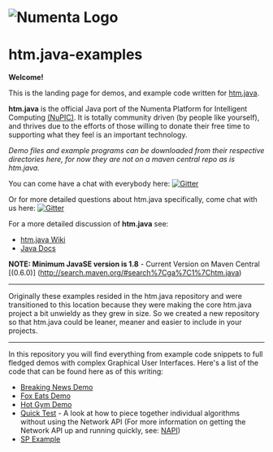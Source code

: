 # ![Numenta Logo](http://numenta.org/images/numenta-icon128.png)  
htm.java-examples
========

**Welcome!**

This is the landing page for demos, and example code written for [htm.java](https://github.com/numenta/htm.java).

**htm.java** is the official Java port of the Numenta Platform for Intelligent Computing [(NuPIC)](https://github.com/numenta/nupic). It is totally community driven (by people like yourself), and thrives due to the efforts of those willing to donate their free time to supporting what they feel is an important technology.

_Demo files and example programs can be downloaded from their respective directories here, for now they are not on a maven central repo as is htm.java._

You can come have a chat with everybody here:
[![Gitter](https://img.shields.io/badge/gitter-join_chat-blue.svg?style=flat)](https://gitter.im/numenta/public?utm_source=badge)

Or for more detailed questions about htm.java specifically, come chat with us here:
[![Gitter](https://img.shields.io/badge/gitter-join_chat-green.svg?style=flat)](https://gitter.im/numenta/htm.java?utm_source=badge)

For a more detailed discussion of <b>htm.java</b> see: <BR>
* [htm.java Wiki](https://github.com/numenta/htm.java/wiki)
* [Java Docs](http://numenta.org/docs/htm.java/)

**NOTE: Minimum JavaSE version is 1.8**  -  Current Version on Maven Central [(0.6.0)] (http://search.maven.org/#search%7Cga%7C1%7Chtm.java)

***

Originally these examples resided in the htm.java repository and were transitioned to this location because they were making the core htm.java project a bit unwieldy as they grew in size. So we created a new repository so that htm.java could be leaner, meaner and easier to include in your projects.

***

In this repository you will find everything from example code snippets to full fledged demos with complex Graphical User Interfaces. Here's a list of the code that can be found here as of this writing:

* [Breaking News Demo](https://github.com/numenta/htm.java-examples/tree/master/src/main/java/org/numenta/nupic/examples/cortical_io/breakingnews)
* [Fox Eats Demo](https://github.com/numenta/htm.java-examples/tree/master/src/main/java/org/numenta/nupic/examples/cortical_io/foxeats)
* [Hot Gym Demo](https://github.com/numenta/htm.java-examples/tree/master/src/main/java/org/numenta/nupic/examples/napi/hotgym)
* [Quick Test](https://github.com/numenta/htm.java-examples/tree/master/src/main/java/org/numenta/nupic/examples/qt) - A look at how to piece together individual algorithms without using the Network API (For more information on getting the Network API up and running quickly, see: [NAPI](https://github.com/numenta/htm.java/wiki/NAPI-Quick-Start-Guide))
* [SP Example](https://github.com/numenta/htm.java-examples/tree/master/src/main/java/org/numenta/nupic/examples/sp)



